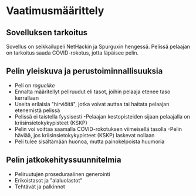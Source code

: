 # Vaatimusmäärittely

## Sovelluksen tarkoitus
Sovellus on seikkailupeli NetHackin ja Spurguxin hengessä. Pelissä pelaajan on tarkoitus saada COVID-rokotus, jotta läpäisee pelin.

## Pelin yleiskuva ja perustoiminnallisuuksia
- Peli on *roguelike*
- Ennalta määritellyt peliruudut eli tasot, joihin pelaaja etenee taso kerrallaan
- Useita erilaisia "hirviöitä", jotka voivat auttaa tai haitata pelaajan etenemistä pelissä
- Pelissä ei taistella fyysisesti 
   -Pelaajan kestopisteiden sijaan pelaajalla on kriisinsietokykypisteet (KSKP)
- Pelin voi voittaa saamalla COVID-rokotuksen viimeisellä tasolla
   -Pelin häviää, jos kriisinsietokykypisteet (KSKP) laskevat nollaan
- Peli tulee sisältämään huonoa, mutta painokelpoista huumoria

## Pelin jatkokehityssuunnitelmia
- Peliruutujen proseduraalinen generointi
- Erikoistasot ja "alaluolastot"
- Tehtävät ja palkinnot
